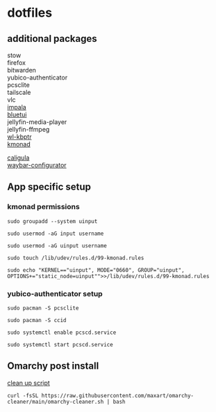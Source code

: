 # dotfiles
## additional packages
 
stow\
firefox\
bitwarden\
yubico-authenticator\
pcsclite\
tailscale\
vlc\
[impala](https://github.com/pythops/impala)\
[bluetui](https://github.com/pythops/bluetui)\
jellyfin-media-player\
jellyfin-ffmpeg\
[wl-kbptr](https://github.com/moverest/wl-kbptr)\
[kmonad](https://github.com/kmonad/kmonad?tab=readme-ov-file)


[caligula](https://github.com/ifd3f/caligula)\
[waybar-configurator](https://github.com/veitorman/Waybar-Configurator-GUI)
 
## App specific setup
 
### kmonad permissions
 
```shell
sudo groupadd --system uinput
```
 
```shell
sudo usermod -aG input username
```
 
```shell
sudo usermod -aG uinput username
```
 
```shell
sudo touch /lib/udev/rules.d/99-kmonad.rules
```
 
```shell
sudo echo "KERNEL=="uinput", MODE="0660", GROUP="uinput", OPTIONS+="static_node=uinput"">>/lib/udev/rules.d/99-kmonad.rules
```

 
### yubico-authenticator setup
 
```shell
sudo pacman -S pcsclite
```
 
```shell
sudo pacman -S ccid
```
```shell
sudo systemctl enable pcscd.service
```
 
```shell
sudo systemctl start pcscd.service
```
 
 
## Omarchy post install
 
[clean up script](https://github.com/maxart/omarchy-cleaner/)
```shell
curl -fsSL https://raw.githubusercontent.com/maxart/omarchy-cleaner/main/omarchy-cleaner.sh | bash
```
